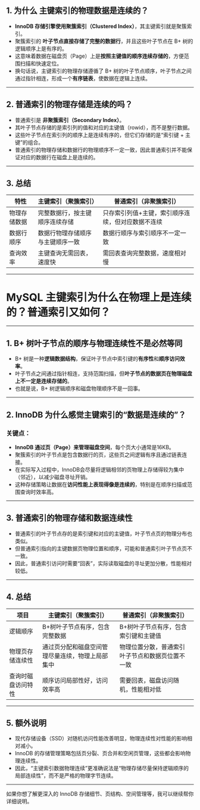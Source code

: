 ## 1. 为什么 **主键索引的物理数据是连续的？**

- **InnoDB 存储引擎使用聚簇索引（Clustered Index）**，其主键索引就是聚簇索引。  
- 聚簇索引的 **叶子节点直接存储了完整的数据行**，并且这些叶子节点在 B+ 树的逻辑顺序上是有序的。  
- 这意味着数据在磁盘页（Page）上是**按照主键值的顺序连续存储的**，方便范围扫描和快速定位。  
- 换句话说，主键索引的物理存储遵循了 B+ 树的叶子节点顺序，叶子节点之间通过指针相连，形成一个**有序链表**，使数据在逻辑上连续。

---

## 2. 普通索引的物理存储是连续的吗？

- 普通索引是 **非聚簇索引（Secondary Index）**。  
- 其叶子节点存储的是索引列的值和对应的主键值（rowid），而不是整行数据。  
- 这些叶子节点在索引列的顺序上是连续有序的，但它们存储的是“索引键 + 主键”的组合。  
- 普通索引的物理存储和数据行的物理顺序不一定一致，因此普通索引并不能保证对应的数据行在磁盘上是连续的。

---

## 3. 总结

| 特性          | 主键索引（聚簇索引）               | 普通索引（非聚簇索引）             |
|---------------|---------------------------------|---------------------------------|
| 物理存储数据   | 完整数据行，按主键顺序连续存储    | 只存索引列值+主键，索引顺序连续，但对应数据不连续 |
| 数据行顺序     | 数据行物理存储顺序与主键顺序一致  | 数据行顺序与索引顺序不一定一致    |
| 查询效率       | 主键查询无需回表，速度快           | 需回表查询完整数据，速度相对慢    |

---

# MySQL 主键索引为什么在物理上是连续的？普通索引又如何？

---

## 1. B+ 树叶子节点的顺序与物理连续性不是必然等同

- B+ 树是一种**逻辑数据结构**，保证叶子节点中索引键的**有序性**和**顺序访问效率**。  
- 叶子节点之间通过指针相连，支持范围扫描，但**叶子节点的数据页在物理磁盘上不一定是连续存储的**。  
- 也就是说，B+ 树逻辑顺序和磁盘物理顺序不是一回事。

---

## 2. InnoDB 为什么感觉主键索引的“数据是连续的”？

### 关键点：

- **InnoDB 通过页（Page）来管理磁盘空间**，每个页大小通常是16KB。  
- 聚簇索引的叶子节点是包含数据行的页，这些页之间逻辑有序且通过链表连接。  
- 在实际写入过程中，InnoDB会尽量将逻辑相邻的页物理上存储得较为集中（邻近），以减少磁盘寻址开销。  
- 这种存储策略让数据在**访问性能上表现得像是连续的**，特别是在顺序扫描或范围查询时效率高。

---

## 3. 普通索引的物理存储和数据连续性

- 普通索引的叶子节点存的是索引键和对应的主键值，叶子节点页的物理分布也类似。  
- 但普通索引指向的主键数据页物理位置和顺序，可能和普通索引叶子节点页不一致。  
- 因此，普通索引访问时需要“回表”，实际读取磁盘的寻址更加分散，性能相对较低。

---

## 4. 总结

| 项目                   | 主键索引（聚簇索引）                      | 普通索引（非聚簇索引）                   |
|------------------------|------------------------------------------|------------------------------------------|
| 逻辑顺序               | B+树叶子节点有序，包含完整数据             | B+树叶子节点有序，包含索引键和主键值        |
| 物理页存储连续性       | 通过页分配和磁盘空间管理尽量连续，物理上局部集中 | 物理位置分散，普通索引叶子节点和数据页位置不一致 |
| 查询时磁盘访问特性     | 顺序访问局部性好，访问效率高               | 需要回表，磁盘访问随机，性能相对低           |

---

## 5. 额外说明

- 现代存储设备（SSD）对随机访问性能改善明显，物理连续性对性能的影响相对减小。  
- InnoDB 的存储管理策略包括页分裂、页合并和空闲页管理，这些都会影响物理连续性。  
- 因此，“主键索引数据物理连续”更准确说法是“物理存储尽量保持逻辑顺序的局部连续性”，而不是严格的物理字节连续。

---

如果你想了解更深入的 InnoDB 存储细节、页结构、空间管理等，我可以继续帮你详细说明。

